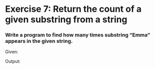 # Exercise 7: Return the count of a given substring from a string #
###  Write a program to find how many times substring “Emma” appears in the given string. ###


Given:


Output:




